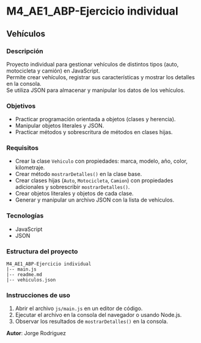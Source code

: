 # M4_AE1_ABP-Ejercicio individual

## Vehículos

### Descripción
Proyecto individual para gestionar vehículos de distintos tipos (auto, motocicleta y camión) en JavaScript.  
Permite crear vehículos, registrar sus características y mostrar los detalles en la consola.  
Se utiliza JSON para almacenar y manipular los datos de los vehículos.

### Objetivos
- Practicar programación orientada a objetos (clases y herencia).  
- Manipular objetos literales y JSON.  
- Practicar métodos y sobrescritura de métodos en clases hijas.  

### Requisitos
- Crear la clase `Vehiculo` con propiedades: marca, modelo, año, color, kilometraje.  
- Crear método `mostrarDetalles()` en la clase base.  
- Crear clases hijas (`Auto`, `Motocicleta`, `Camion`) con propiedades adicionales y sobrescribir `mostrarDetalles()`.  
- Crear objetos literales y objetos de cada clase.  
- Generar y manipular un archivo JSON con la lista de vehículos.  

### Tecnologías
- JavaScript 
- JSON  

### Estructura del proyecto
```
M4_AE1_ABP-Ejercicio individual
|-- main.js
|-- readme.md
|-- vehiculos.json
```

### Instrucciones de uso
1. Abrir el archivo `js/main.js` en un editor de código.  
2. Ejecutar el archivo en la consola del navegador o usando Node.js.  
3. Observar los resultados de `mostrarDetalles()` en la consola.  

**Autor**: Jorge Rodriguez
